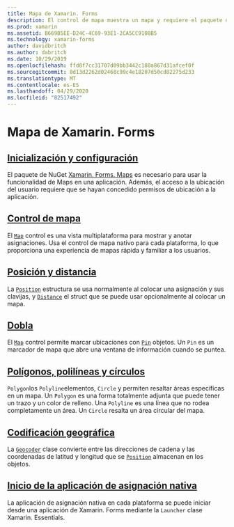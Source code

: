 ```yaml
---
title: Mapa de Xamarin. Forms
description: El control de mapa muestra un mapa y requiere el paquete de NuGet Xamarin. Forms. Maps.
ms.prod: xamarin
ms.assetid: B669B5EE-D24C-4C69-93E1-2CA5CC9108B5
ms.technology: xamarin-forms
author: davidbritch
ms.author: dabritch
ms.date: 10/29/2019
ms.openlocfilehash: ffd8f7cc31707d09bb3442c180a867d31afcef0f
ms.sourcegitcommit: 8d13d2262d02468c99c4e18207d50cd82275d233
ms.translationtype: MT
ms.contentlocale: es-ES
ms.lasthandoff: 04/29/2020
ms.locfileid: "82517492"
---
```

# <a name="xamarinforms-map"></a>Mapa de Xamarin. Forms

## <a name="initialization-and-configuration"></a>[Inicialización y configuración](setup.md)

El paquete de NuGet [Xamarin. Forms. Maps](https://www.nuget.org/packages/Xamarin.Forms.Maps/) es necesario para usar la funcionalidad de Maps en una aplicación. Además, el acceso a la ubicación del usuario requiere que se hayan concedido permisos de ubicación a la aplicación.

## <a name="map-control"></a>[Control de mapa](map.md)

El [`Map`](xref:Xamarin.Forms.Maps.Map) control es una vista multiplataforma para mostrar y anotar asignaciones. Usa el control de mapa nativo para cada plataforma, lo que proporciona una experiencia de mapas rápida y familiar a los usuarios.

## <a name="position-and-distance"></a>[Posición y distancia](position-distance.md)

La [`Position`](xref:Xamarin.Forms.Maps.Position) estructura se usa normalmente al colocar una asignación y sus clavijas, y [`Distance`](xref:Xamarin.Forms.Maps.Distance) el struct que se puede usar opcionalmente al colocar un mapa.

## <a name="pins"></a>[Dobla](pins.md)

El [`Map`](xref:Xamarin.Forms.Maps.Map) control permite marcar ubicaciones con [`Pin`](xref:Xamarin.Forms.Maps.Pin) objetos. Un `Pin` es un marcador de mapa que abre una ventana de información cuando se puntea.

## <a name="polygons-polylines-and-circles"></a>[Polígonos, polilíneas y círculos](polygons.md)

`Polygon`los `Polyline`elementos, `Circle` y permiten resaltar áreas específicas en un mapa. Un `Polygon` es una forma totalmente adjunta que puede tener un trazo y un color de relleno. Una `Polyline` es una línea que no rodea completamente un área. Un `Circle` resalta un área circular del mapa.

## <a name="geocoding"></a>[Codificación geográfica](geocoder.md)

La [`Geocoder`](xref:Xamarin.Forms.Maps.Geocoder) clase convierte entre las direcciones de cadena y las coordenadas de latitud y longitud que se [`Position`](xref:Xamarin.Forms.Maps.Position) almacenan en los objetos.

## <a name="launch-the-native-map-app"></a>[Inicio de la aplicación de asignación nativa](native-map-app.md)

La aplicación de asignación nativa en cada plataforma se puede iniciar desde una aplicación de Xamarin. Forms mediante la `Launcher` clase Xamarin. Essentials.
